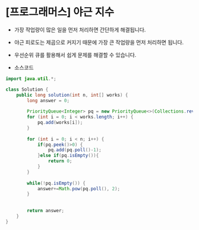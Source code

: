 # [프로그래머스] 야근 지수

- 가장 작업량이 많은 일을 먼저 처리하면 간단하게 해결됩니다.
- 야근 피로도는 제곱으로 커지기 때문에 가장 큰 작업량을 먼저 처리하면 됩니다.
- 우선순위 큐를 활용해서 쉽게 문제를 해결할 수 있습니다.



- 소스코드

```java
import java.util.*;

class Solution {
    public long solution(int n, int[] works) {
        long answer = 0;
        
        PriorityQueue<Integer> pq = new PriorityQueue<>(Collections.reverseOrder());
        for (int i = 0; i < works.length; i++) {
			pq.add(works[i]);
		}
        
        for (int i = 0; i < n; i++) {
			if(pq.peek()>0) {
				pq.add(pq.poll()-1);
			}else if(pq.isEmpty()){
				return 0;
			}
		}
        
        while(!pq.isEmpty()) {
        	answer+=Math.pow(pq.poll(), 2);
        }
        
       
        return answer;
    }
}
```

